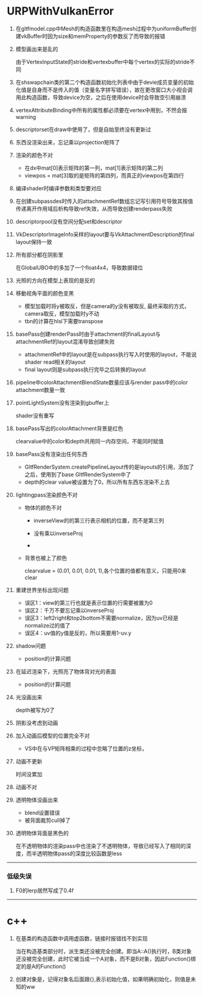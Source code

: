 # URPWithVulkanError

1. 在gltfmodel.cpp中Mesh的构造函数里在构造mesh过程中为uniformBuffer创建vkBuffer时因为size和memProperty的参数反了而导致的报错

2. 模型画出来是乱的

   由于VertexInputState的stride和vertexbuffer中每个vertex的实际的stride不同

3. 在shswapchain类的第二个构造函数初始化列表中由于devie成员变量的初始化值是自身而不是传入的值（变量名字拼写错误），故在更改窗口大小视会调用此构造函数，导致device为空，之后在使用device时会导致空引用崩溃

4. vertexAttributeBinding中所有的属性都必须要在vertex中用到，不然会报warning

5. descriptorset在draw中使用了，但是自始至终没有更新过

6. 东西没渲染出来，忘记乘以projection矩阵了

7. 渲染的颜色不对

   - 在dx中mat[0]表示矩阵的第一列，mat[1]表示矩阵的第二列
   - viewpos = mat[3]取的是矩阵的第四列，而真正的viewpos在第四行

8. 编译shader时编译参数和类型要对应

9. 在创建subpassdes时传入的attachmentRef数组忘记写引用符号导致其按值传递离开作用域后析构导致ref失效，从而导致创建renderpass失败

10. descriptorpool没有空间分配set和descriptor

11. VkDescriptorImageInfo采样的layout要与VkAttachmentDescription的final layout保持一致

12. 所有部分都在阴影里

    在GlobalUBO中的多加了一个float4x4，导致数据错位

13. 光照的方向在模型上表现的是反的

14. 移動视角平面的颜色变黑

    - 模型加载时将y被取反，但是camera的y没有被取反, 最终采取的方式，camera取反，模型加载时y不动
    - tbn的计算在hlsl下需要transpose

15. basePass创建renderPass时由于attachment的finalLayout与attachmentRef的layout混淆导致创建失败

    - attachmentRef中的layout是在subpass执行写入时使用的layout，不能说shader read相关的layout
    - final layout则是subpass执行完毕之后转换的layout

16. pipeline中colorAttachmentBlendState数量应该与render pass中的color attachment数量一致

17. pointLightSystem没有渲染到gbuffer上

    shader没有重写

18. basePass写出的colorAttachment背景是红色

    clearvalue中的color和depth共用同一内存空间，不能同时赋值

19. basePass没有渲染出任何东西

    - GltfRenderSystem.createPipelineLayout传的是layouts的引用，添加了之后，使用到了base GltfRenderSystem中了
    - depth的clear value被设置为了0，所以所有东西东渲染不上去

20. lightingpass渲染颜色不对

    - 物体的颜色不对

      - inverseView的的第三行表示相机的位置，而不是第三列

      - 没有乘以inverseProj
      - 

    - 背景也被上了颜色

      clearvalue = (0.01, 0.01, 0.01, 1),各个位置的值都有意义，只能用0来clear

21. 重建世界坐标出现问题

    - 误区1：view的第三行也就是表示位置的行需要被置为0
    - 误区2：千万不要忘记乘以inverseProj
    - 误区3：left2right和top2bottom不需要normalize，因为uv已经是normalize过的值了
    - 误区4：uv值的y值是反的，所以需要用1-uv.y

22. shadow问题

    - position的计算问题

23. 在延迟渲染下，光照亮了物体背对光的表面

    - position的计算问题

24. 光没画出来

    depth被写为0了

25. 阴影没考虑到动画

26. 加入动画后模型的位置完全不对

    - VS中在与VP矩阵相乘的过程中忽略了位置的z坐标，

27. 动画不更新

    时间没累加

28. 动画不对

29. 透明物体没画出来

    - blend设置错误
    - 被背面裁剪cull掉了

30. 透明物体背面是黑色的

    在不透明物体的渲染pass中也渲染了不透明物体，导致已经写入了相同的深度，而半透明物体pass的深度比较函数是less

------

### 低级失误

1. F0的lerp居然写成了0.4f

------

# c++

1. 在基类的构造函数中调用虚函数，链接时报错找不到实现

   当在构造基类部分时，派生类还没被完全创建。即当A::A()执行时，B类对象还没被完全创建，此时它被当成一个A对象，而不是B对象，因此Function()绑定的是A的Function()
   
2. 创建对象是，记得对象名后面跟{},表示初始化值，如果明确初始化，则值是未知的ww